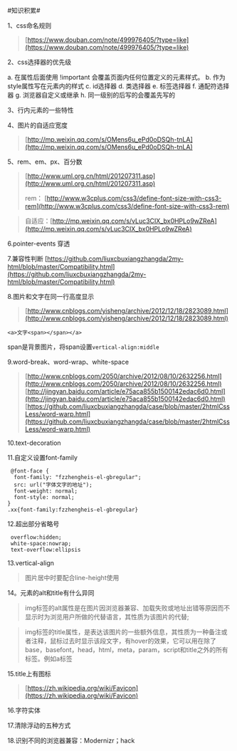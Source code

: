 
#知识积累#

1、css命名规则
> [https://www.douban.com/note/499976405/?type=like](https://www.douban.com/note/499976405/?type=like)

2、css选择器的优先级
>
a.  在属性后面使用 !important 会覆盖页面内任何位置定义的元素样式。
b.  作为style属性写在元素内的样式
c. id选择器
d. 类选择器
e. 标签选择器
f. 通配符选择器
g. 浏览器自定义或继承
h. 同一级别的后写的会覆盖先写的

3、行内元素的一些特性

4、图片的自适应宽度

> [http://mp.weixin.qq.com/s/OMens6u_ePd0oDSQh-tnLA](http://mp.weixin.qq.com/s/OMens6u_ePd0oDSQh-tnLA)

5、rem、em、px、百分数
 
> [http://www.uml.org.cn/html/201207311.asp](http://www.uml.org.cn/html/201207311.asp)
> 
>rem： [http://www.w3cplus.com/css3/define-font-size-with-css3-rem](http://www.w3cplus.com/css3/define-font-size-with-css3-rem)

> 自适应：[http://mp.weixin.qq.com/s/vLuc3CIX_bx0HPLo9wZReA](http://mp.weixin.qq.com/s/vLuc3CIX_bx0HPLo9wZReA)

6.pointer-events   穿透

7.兼容性判断
[https://github.com/liuxcbuxiangzhangda/2my-html/blob/master/Compatibility.html](https://github.com/liuxcbuxiangzhangda/2my-html/blob/master/Compatibility.html)

8.图片和文字在同一行高度显示
> [http://www.cnblogs.com/yisheng/archive/2012/12/18/2823089.html](http://www.cnblogs.com/yisheng/archive/2012/12/18/2823089.html)
> 
    <a>文字<span></span></a>
  span是背景图片，将span设置`vertical-align:middle`
 
9.word-break、word-wrap、white-space
> [http://www.cnblogs.com/2050/archive/2012/08/10/2632256.html](http://www.cnblogs.com/2050/archive/2012/08/10/2632256.html)
> [http://jingyan.baidu.com/article/e75aca855b1500142edac6d0.html](http://jingyan.baidu.com/article/e75aca855b1500142edac6d0.html)
> [https://github.com/liuxcbuxiangzhangda/case/blob/master/2htmlCssLess/word-warp.html](https://github.com/liuxcbuxiangzhangda/case/blob/master/2htmlCssLess/word-warp.html)

10.text-decoration

11.自定义设置font-family

     @font-face {
      font-family: "fzzhengheis-el-gbregular";
      src: url("字体文字的地址");
      font-weight: normal;
      font-style: normal;
    }
    .xx{font-family:fzzhengheis-el-gbregular}

12.超出部分省略号

     overflow:hidden;
     white-space:nowrap;
     text-overflow:ellipsis

13.vertical-align
> 图片居中时要配合line-height使用

14。<img>元素的alt和title有什么异同
> img标签的alt属性是在图片因浏览器兼容、加载失败或地址出错等原因而不显示时为浏览用户所做的代替语言，其性质为该图片的代替;

> img标签的title属性，是表达该图片的一些额外信息，其性质为一种备注或者注释，鼠标过去时显示该段文字，有hover的效果，它可以用在除了base，basefont，head，html，meta，param，script和title之外的所有标签。例如a标签

15.title上有图标
> [https://zh.wikipedia.org/wiki/Favicon](https://zh.wikipedia.org/wiki/Favicon)

16.字符实体

17.清除浮动的五种方式
 
18.识别不同的浏览器兼容：Modernizr；hack
